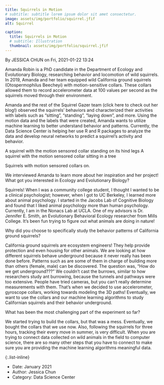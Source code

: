 ```yaml
---
title: Squirrels in Motion
# subtitle: subtitle lorem ipsum dolor sit amet consectetur.
image: assets/img/portfolio/squirrel.jfif
alt: Squirrel

caption:
  title: Squirrels in Motion
  # subtitle: Illustration
  thumbnail: assets/img/portfolio/squirrel.jfif
---
```


By JESSICA CHUN on Fri, 2021-01-22 13:24

Amanda Robin is a PhD candidate in the Department of Ecology and Evolutionary Biology, researching behavior and locomotion of wild squirrels. In 2019, Amanda and her team equipped wild California ground squirrels (Otospermophilus Beecheyi) with motion-sensitive collars. These collars allowed them to record accelerometer data at 100 values per second as the squirrels moved through their environment. 

Amanda and the rest of the Squirrel Gazer team (click here to check out her blog!) observed the squirrels’ behaviors and characterized their activities with labels such as “sitting”, “standing”, “laying down”, and more. Using the motion data and the labels that were created, Amanda wants to utilize machine learning to better understand behavior and patterns. Currently, the Data Science Center is helping her use R and R packages to analyze the data and develop neural networks to predict a squirrel’s activity and behavior.

A squirrel with the motion sensored collar standing on its hind legs     A squirrel with the motion sensored collar sitting in a tree

Squirrels with motion sensored collars on.

We interviewed Amanda to learn more about her inspiration and her project!
What got you interested in Ecology and Evolutionary Biology?

Squirrels! When I was a community college student, I thought I wanted to be a clinical psychologist; however, when I got to UC Berkeley, I learned more about animal psychology. I started in the Jacobs Lab of Cognitive Biology and found that I liked animal psychology more than human psychology. Currently, I am in the Nonacs Lab at UCLA. One of my advisors is Dr. Jennifer E. Smith, an Evolutionary Behavioral Ecology researcher from Mills College. It’s been fun trying to figure out what animals are doing in nature!

Why did you choose to specifically study the behavior patterns of California ground squirrels?

California ground squirrels are ecosystem engineers! They help provide protection and even housing for other animals. We are looking at how different squirrels behave underground because it never really has been done before. Patterns such as are some of them in charge of building more than others (female, male) can be discovered. The question was, “How do we get underground???” We couldn’t cast the burrows, similar to how researchers study ant burrowing, because the tunnels and pathways were too extensive. People have tried cameras, but you can’t really determine measurements with them. That’s when we decided to use accelerometer, gyroscope collars, working towards modeling the 3D paths! Eventually, we want to use the collars and our machine learning algorithms to study Californian squirrels and their behavior underground.

What has been the most challenging part of the experiment so far?

We started trying to build the collars, but that was a mess. Eventually, we bought the collars that we use now. Also, following the squirrels for three hours, tracking their every move in summer, is very difficult. When you are trying to connect data collected on wild animals in the field to computer science, there are so many other steps that you have to connect to make sure you are providing the machine learning algorithms meaningful data.

{:.list-inline}

- Date: January 2021
- Author: Jessica Chun
- Category: Data Science Center

